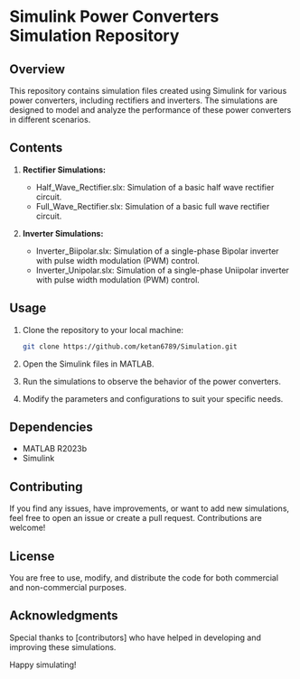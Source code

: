 # Simulink Power Converters Simulation Repository

## Overview

This repository contains simulation files created using Simulink for various power converters, including rectifiers and inverters. The simulations are designed to model and analyze the performance of these power converters in different scenarios.

## Contents

1. **Rectifier Simulations:**
    - Half_Wave_Rectifier.slx: Simulation of a basic half wave rectifier circuit.
    - Full_Wave_Rectifier.slx: Simulation of a basic full wave rectifier circuit.

2. **Inverter Simulations:**
    - Inverter_Biipolar.slx: Simulation of a single-phase Bipolar inverter with pulse width modulation (PWM) control.
    - Inverter_Unipolar.slx: Simulation of a single-phase Uniipolar inverter with pulse width modulation (PWM) control.

## Usage

1. Clone the repository to your local machine:

    ```bash
    git clone https://github.com/ketan6789/Simulation.git
    ```

2. Open the Simulink files in MATLAB.

3. Run the simulations to observe the behavior of the power converters.

4. Modify the parameters and configurations to suit your specific needs.

## Dependencies

- MATLAB R2023b 
- Simulink

## Contributing

If you find any issues, have improvements, or want to add new simulations, feel free to open an issue or create a pull request. Contributions are welcome!

## License

You are free to use, modify, and distribute the code for both commercial and non-commercial purposes.

## Acknowledgments

Special thanks to [contributors] who have helped in developing and improving these simulations.

Happy simulating!
